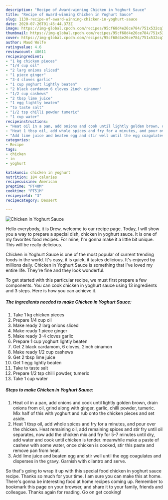 ```yaml
---
description: "Recipe of Award-winning Chicken in Yoghurt Sauce"
title: "Recipe of Award-winning Chicken in Yoghurt Sauce"
slug: 1130-recipe-of-award-winning-chicken-in-yoghurt-sauce
date: 2020-07-26T01:45:44.373Z
image: https://img-global.cpcdn.com/recipes/95cf68d4e26ce784/751x532cq70/chicken-in-yoghurt-sauce-recipe-main-photo.jpg
thumbnail: https://img-global.cpcdn.com/recipes/95cf68d4e26ce784/751x532cq70/chicken-in-yoghurt-sauce-recipe-main-photo.jpg
cover: https://img-global.cpcdn.com/recipes/95cf68d4e26ce784/751x532cq70/chicken-in-yoghurt-sauce-recipe-main-photo.jpg
author: Maud Wolfe
ratingvalue: 4.6
reviewcount: 48611
recipeingredient:
- "1 kg chicken pieces"
- "1/4 cup oil"
- "2 larg onions sliced"
- "1 piece ginger"
- "3-4 cloves garlic"
- "1 cup yoghurt lightly beaten"
- "2 black cardamom 6 cloves 2inch cinamon"
- "1/2 cup cashews"
- "2 tbsp lime juice"
- "1 egg lightly beaten"
- "to taste salt"
- "1/2 tsp chilli powder tumeric"
- "1 cup water"
recipeinstructions:
- "Heat oil in a pan, add onions and cook until lightly golden brown, drain onions from oil, grind along with ginger, garlic, chilli powder, tumeric. Mix half of this with yoghurt and rub onto the chicken pieces and set aside."
- "Heat 1 tbsp oil, add whole spices and fry for a minutes, and pour over the chicken. Heat remaining oil, add remaining spices and stir fry until oil separates, now add the chicken mix and fry for 5-7 minutes until dry, add water and cook until chicken is tender. meanwhile make a paste of cashew with some water, once chicken is cooked, stir this paste and remove pan from heat."
- "Add lime juice and beaten egg and stir well until the egg coagulates and disperses in the gravy. Garnish with cilantro and serve."
categories:
- Recipe
tags:
- chicken
- in
- yoghurt

katakunci: chicken in yoghurt 
nutrition: 184 calories
recipecuisine: American
preptime: "PT40M"
cooktime: "PT51M"
recipeyield: "3"
recipecategory: Dessert

---
```



![Chicken in Yoghurt Sauce](https://img-global.cpcdn.com/recipes/95cf68d4e26ce784/751x532cq70/chicken-in-yoghurt-sauce-recipe-main-photo.jpg)

Hello everybody, it is Drew, welcome to our recipe page. Today, I will show you a way to prepare a special dish, chicken in yoghurt sauce. It is one of my favorites food recipes. For mine, I'm gonna make it a little bit unique. This will be really delicious.

Chicken in Yoghurt Sauce is one of the most popular of current trending foods in the world. It's easy, it is quick, it tastes delicious. It's enjoyed by millions daily. Chicken in Yoghurt Sauce is something that I've loved my entire life. They're fine and they look wonderful.




To get started with this particular recipe, we must first prepare a few components. You can cook chicken in yoghurt sauce using 13 ingredients and 3 steps. Here is how you can achieve it.

<!--inarticleads1-->

##### The ingredients needed to make Chicken in Yoghurt Sauce:

1. Take 1 kg chicken pieces
1. Prepare 1/4 cup oil
1. Make ready 2 larg onions sliced
1. Make ready 1 piece ginger
1. Make ready 3-4 cloves garlic
1. Prepare 1 cup yoghurt lightly beaten
1. Get 2 black cardamom, 6 cloves, 2inch cinamon
1. Make ready 1/2 cup cashews
1. Get 2 tbsp lime juice
1. Get 1 egg lightly beaten
1. Take to taste salt
1. Prepare 1/2 tsp chilli powder, tumeric
1. Take 1 cup water




<!--inarticleads2-->

##### Steps to make Chicken in Yoghurt Sauce:

1. Heat oil in a pan, add onions and cook until lightly golden brown, drain onions from oil, grind along with ginger, garlic, chilli powder, tumeric. Mix half of this with yoghurt and rub onto the chicken pieces and set aside.
1. Heat 1 tbsp oil, add whole spices and fry for a minutes, and pour over the chicken. Heat remaining oil, add remaining spices and stir fry until oil separates, now add the chicken mix and fry for 5-7 minutes until dry, add water and cook until chicken is tender. meanwhile make a paste of cashew with some water, once chicken is cooked, stir this paste and remove pan from heat.
1. Add lime juice and beaten egg and stir well until the egg coagulates and disperses in the gravy. Garnish with cilantro and serve.




So that's going to wrap it up with this special food chicken in yoghurt sauce recipe. Thanks so much for your time. I am sure you can make this at home. There's gonna be interesting food at home recipes coming up. Remember to bookmark this page on your browser, and share it to your family, friends and colleague. Thanks again for reading. Go on get cooking!
